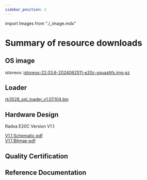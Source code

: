 ```yaml
---
sidebar_position: 2
---
```


import Images from "./\_image.mdx"

# Summary of resource downloads

## OS image

istoreos:
[istoreos-22.03.6-2024062511-e20c-squashfs.img.gz](https://dl.radxa.com/e/e20c/image/istoreos-22.03.6-2024062511-e20c-squashfs.img.gz)

## Loader

[rk3528_spl_loader_v1.07.104.bin](https://dl.radxa.com/rock2/images/loader/rk3528_spl_loader_v1.07.104.bin)

## Hardware Design

Radxa E20C Version V1.1

[V1.1 Schematic pdf](https://dl.radxa.com/e/e20c/v1.10/radxa_e20c_v1100_Components_Placement_map.pdf)  
[V1.1 Bitmap pdf](https://dl.radxa.com/e/e20c/v1.10/radxa_e20c_v1100_schematic.pdf)

## Quality Certification

## Reference Documentation
